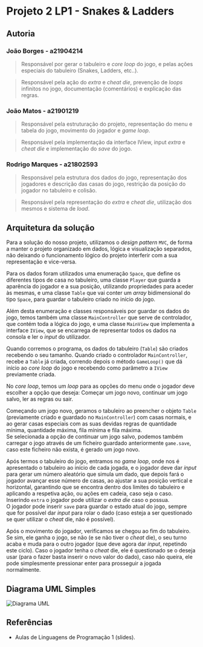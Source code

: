# Projeto 2 LP1 - Snakes & Ladders

## Autoria

### João Borges - a21904214
> Responsável por gerar o tabuleiro e *core loop* do jogo, e pelas ações especiais do tabuleiro (Snakes, Ladders, etc..).

> Responsável pela ação do *extra* e *cheat die*, prevenção de *loops* infinitos no jogo, documentação (comentários) e explicação das regras.

### João Matos - a21901219
> Responsável pela estruturação do projeto, representação do menu e tabela do jogo, movimento do jogador e *game loop*.

> Responsável pela implementação da interface IView, input *extra* e *cheat die* e implementação do *save* do jogo.

### Rodrigo Marques - a21802593
> Responsável pela estrutura dos dados do jogo, representação dos jogadores e descrição das casas do jogo, restrição da posição do jogador no tabuleiro e colisão.

> Responsável pela representação do *extra* e *cheat die*, utilização dos mesmos e sistema de *load*.

## Arquitetura da solução
Para a solução do nosso projeto, utilizamos o *design pattern* `MVC`, de forma a manter o projeto organizado em dados, lógica e visualização separados, não deixando o funcionamento lógico do projeto interferir com a sua representação e vice-versa.

Para os dados foram utilizados uma enumeração `Space`, que define os diferentes tipos de casa no tabuleiro, uma classe `Player` que guarda a aparência do jogador e a sua posição, utilizando propriedades para aceder às mesmas, e uma classe `Table` que vai conter um *array* bidimensional do tipo `Space`, para guardar o tabuleiro criado no início do jogo.

Além desta enumeração e classes responsáveis por guardar os dados do jogo, temos também uma classe `MainController` que serve de controlador, que contém toda a lógica do jogo, e uma classe `MainView` que implementa a interface `IView`, que se encarrega de representar todos os dados na consola e ler o *input* do utilizador.

Quando corremos o programa, os dados do tabuleiro (`Table`) são criados recebendo o seu tamanho. Quando criado o controlador `MainController`, recebe a `Table` já criada, correndo depois o método `GameLoop()` que dá início ao *core loop* do jogo e recebendo como parâmetro a `IView` previamente criada.

No *core loop*, temos um *loop* para as opções do menu onde o jogador deve escolher a opção que deseja: Começar um jogo novo, continuar um jogo salvo, ler as regras ou sair.

Começando um jogo novo, geramos o tabuleiro ao preencher o objeto `Table` (previamente criado e guardado no `MainController`) com casas normais, e ao gerar casas especiais com as suas devidas regras de quantidade mínima, quantidade máxima, fila mínima e fila máxima.  
Se selecionada a opção de continuar um jogo salvo, podemos também carregar o jogo através de um ficheiro guardado anteriormente `game.save`, caso este ficheiro não exista, é gerado um jogo novo.

Após termos o tabuleiro do jogo, entramos no *game loop*, onde nos é apresentado o tabuleiro ao início de cada jogada, e o jogador deve dar *input* para gerar um número aleatório que simula um dado, que depois fará o jogador avançar esse número de casas, ao ajustar a sua posição vertical e horizontal, garantindo que se encontra dentro dos limites do tabuleiro e aplicando a respetiva ação, ou ações em cadeia, caso seja o caso.
Inserindo `extra` o jogador pode utilizar o *extra die* caso o possua.  
O jogador pode inserir `save` para guardar o estado atual do jogo, sempre que for possível dar *input* para rolar o dado (caso esteja a ser questionado se quer utilizar o *cheat* die, não é possível).  

Após o movimento do jogador, verificamos se chegou ao fim do tabuleiro. Se sim, ele ganha o jogo, se não (e se não tiver o *cheat* die), o seu turno acaba e muda para o outro jogador (que deve agora dar *input*, repetindo este ciclo).
Caso o jogador tenha o *cheat* die, ele é questionado se o deseja usar (para o fazer basta inserir o novo valor do dado), caso não queira, ele pode simplesmente pressionar enter para prosseguir a jogada normalmente.  

## Diagrama UML Simples  
![Diagrama UML](images/UML.png)

## Referências
- Aulas de Linguagens de Programação 1 (slides).